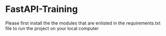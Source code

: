 # FastAPI-Training


Please first install the the modules that are enlisted in the requirements.txt file to run the project on your local computer
